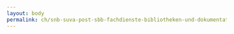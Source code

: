 ```yaml
---
layout: body
permalink: ch/snb-suva-post-sbb-fachdienste-bibliotheken-und-dokumentationsstellen-schweizerische-unfallversicherungsanstalt-suva/
---
```


